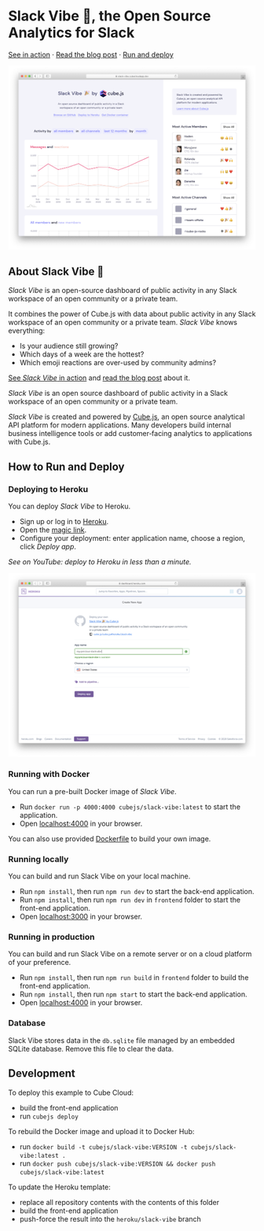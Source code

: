 # Slack Vibe 🎉, the Open Source Analytics for Slack

[See in action](https://slack-vibe.cubecloudapp.dev?utm_source=product&utm_medium=github-readme&utm_campaign=slack-vibe) · [Read the blog post](https://cube.dev/blog?utm_source=product&utm_medium=github-readme&utm_campaign=slack-vibe) · [Run and deploy](#deploying-to-heroku)

[![Slack Vibe animation](./frontend/public/animated-image.png)](https://slack-vibe.cubecloudapp.dev?utm_source=product&utm_medium=github-readme&utm_campaign=slack-vibe)

## About Slack Vibe 🎉

*Slack Vibe* is an open-source dashboard of public activity in any Slack workspace of an open community or a private team.

It combines the power of Cube.js with data about public activity in any Slack workspace of an open community or a private team. *Slack Vibe* knows everything:

* Is your audience still growing?
* Which days of a week are the hottest?
* Which emoji reactions are over-used by community admins?

[See *Slack Vibe* in action](https://slack-vibe.cubecloudapp.dev?utm_source=product&utm_medium=github-readme&utm_campaign=slack-vibe) and [read the blog post](https://cube.dev/blog?utm_source=product&utm_medium=github-readme&utm_campaign=slack-vibe) about it.

*Slack Vibe* is an open source dashboard of public activity in a Slack workspace of an open community or a private team.

*Slack Vibe* is created and powered by [Cube.js](https://cube.dev?utm_source=product&utm_medium=github-readme&utm_campaign=slack-vibe), an open source analytical API platform for modern applications. Many developers build internal business intelligence tools or add customer‑facing analytics to applications with Cube.js.

## How to Run and Deploy 

### Deploying to Heroku

You can deploy *Slack Vibe* to Heroku.

* Sign up or log in to [Heroku](https://id.heroku.com/login).
* Open the [magic link](https://dashboard.heroku.com/new?template=https://github.com/cube-js/cube.js/tree/heroku/slack-vibe/).
* Configure your deployment: enter application name, choose a region, click *Deploy app*.

*See on YouTube: deploy to Heroku in less than a minute.*

[![Deploy to Heroku](./frontend/public/deploy-to-heroku-image.png)](https://www.youtube.com/watch?v=-_bVKTq2EM4&feature=youtu.be)

### Running with Docker

You can run a pre-built Docker image of *Slack Vibe*.

* Run `docker run -p 4000:4000 cubejs/slack-vibe:latest` to start the application.
* Open [localhost:4000](http://localhost:4000) in your browser.

You can also use provided [Dockerfile](./Dockerfile) to build your own image.

### Running locally

You can build and run Slack Vibe on your local machine.

* Run `npm install`, then run `npm run dev` to start the back-end application.
* Run `npm install`, then run `npm run dev` in `frontend` folder to start the front-end application.
* Open [localhost:3000](http://localhost:3000) in your browser.

### Running in production

You can build and run Slack Vibe on a remote server or on a cloud platform of your preference.

* Run `npm install`, then run `npm run build` in `frontend` folder to build the front-end application.
* Run `npm install`, then run `npm start` to start the back-end application.
* Open [localhost:4000](http://localhost:4000) in your browser.

### Database

Slack Vibe stores data in the `db.sqlite` file managed by an embedded SQLite database. Remove this file to clear the data.

## Development

To deploy this example to Cube Cloud:
* build the front-end application
* run `cubejs deploy`

To rebuild the Docker image and upload it to Docker Hub:
* run `docker build -t cubejs/slack-vibe:VERSION -t cubejs/slack-vibe:latest .`
* run `docker push cubejs/slack-vibe:VERSION && docker push cubejs/slack-vibe:latest`

To update the Heroku template:
* replace all repository contents with the contents of this folder
* build the front-end application
* push-force the result into the `heroku/slack-vibe` branch